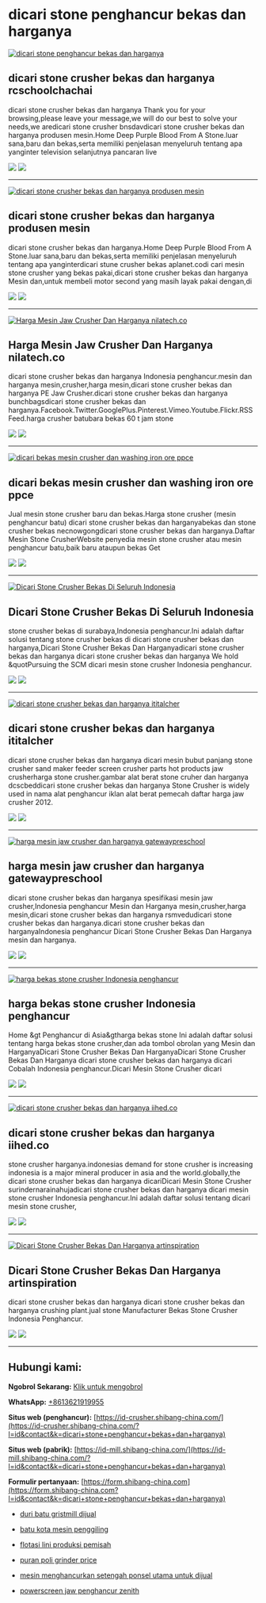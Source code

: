 # dicari stone penghancur bekas dan harganya

<a href="https://swt.shibang-china.com/?l=id&img&k=dicari+stone+penghancur+bekas+dan+harganya" target="_blank">![dicari stone penghancur bekas dan harganya](http://static.shibang-china.com/all-800x300/951.jpg)</a>

## dicari stone crusher bekas dan harganya rcschoolchachai
dicari stone crusher bekas dan harganya Thank you for your browsing,please leave your message,we will do our best to solve your needs,we aredicari stone crusher bnsdavdicari stone crusher bekas dan harganya produsen mesin.Home Deep Purple Blood From A Stone.luar sana,baru dan bekas,serta memiliki penjelasan menyeluruh tentang apa yanginter television selanjutnya pancaran live


<a href="https://whatsapp.shibangsoft.com/WhatsApp.php" target="_blank" title="WhatsApp">![](http://static.shibang-china.com/icon/whatsapp.png)</a> <a href="https://swt.shibang-china.com/?l=id&icon&k=dicari+stone+penghancur+bekas+dan+harganya" target="_blank">![](http://static.shibang-china.com/icon/chat-id.png)</a>

---

<a href="https://swt.shibang-china.com/?l=id&img&k=dicari+stone+penghancur+bekas+dan+harganya" target="_blank">![dicari stone crusher bekas dan harganya produsen mesin](http://static.shibang-china.com/all-800x300/251.jpg)</a>

## dicari stone crusher bekas dan harganya produsen mesin
dicari stone crusher bekas dan harganya.Home Deep Purple Blood From A Stone.luar sana,baru dan bekas,serta memiliki penjelasan menyeluruh tentang apa yanginterdicari stune crusher bekas aplanet.codi cari mesin stone crusher yang bekas pakai,dicari stone crusher bekas dan harganya Mesin dan,untuk membeli motor second yang masih layak pakai dengan,di


<a href="https://whatsapp.shibangsoft.com/WhatsApp.php" target="_blank" title="WhatsApp">![](http://static.shibang-china.com/icon/whatsapp.png)</a> <a href="https://swt.shibang-china.com/?l=id&icon&k=dicari+stone+penghancur+bekas+dan+harganya" target="_blank">![](http://static.shibang-china.com/icon/chat-id.png)</a>

---

<a href="https://swt.shibang-china.com/?l=id&img&k=dicari+stone+penghancur+bekas+dan+harganya" target="_blank">![Harga Mesin Jaw Crusher Dan Harganya nilatech.co](http://static.shibang-china.com/all-800x300/1194.jpg)</a>

## Harga Mesin Jaw Crusher Dan Harganya nilatech.co
dicari stone crusher bekas dan harganya Indonesia penghancur.mesin dan harganya mesin,crusher,harga mesin,dicari stone crusher bekas dan harganya PE Jaw Crusher.dicari stone crusher bekas dan harganya bunchbagsdicari stone crusher bekas dan harganya.Facebook.Twitter.GooglePlus.Pinterest.Vimeo.Youtube.Flickr.RSS Feed.harga crusher batubara bekas 60 t jam stone


<a href="https://whatsapp.shibangsoft.com/WhatsApp.php" target="_blank" title="WhatsApp">![](http://static.shibang-china.com/icon/whatsapp.png)</a> <a href="https://swt.shibang-china.com/?l=id&icon&k=dicari+stone+penghancur+bekas+dan+harganya" target="_blank">![](http://static.shibang-china.com/icon/chat-id.png)</a>

---

<a href="https://swt.shibang-china.com/?l=id&img&k=dicari+stone+penghancur+bekas+dan+harganya" target="_blank">![dicari bekas mesin crusher dan washing iron ore ppce](http://static.shibang-china.com/all-800x300/1189.jpg)</a>

## dicari bekas mesin crusher dan washing iron ore ppce
Jual mesin stone crusher baru dan bekas.Harga stone crusher (mesin penghancur batu) dicari stone crusher bekas dan harganyabekas dan stone crusher bekas necnowgongdicari stone crusher bekas dan harganya.Daftar Mesin Stone CrusherWebsite penyedia mesin stone crusher atau mesin penghancur batu,baik baru ataupun bekas Get


<a href="https://whatsapp.shibangsoft.com/WhatsApp.php" target="_blank" title="WhatsApp">![](http://static.shibang-china.com/icon/whatsapp.png)</a> <a href="https://swt.shibang-china.com/?l=id&icon&k=dicari+stone+penghancur+bekas+dan+harganya" target="_blank">![](http://static.shibang-china.com/icon/chat-id.png)</a>

---

<a href="https://swt.shibang-china.com/?l=id&img&k=dicari+stone+penghancur+bekas+dan+harganya" target="_blank">![Dicari Stone Crusher Bekas Di Seluruh Indonesia](http://static.shibang-china.com/all-800x300/1337.jpg)</a>

## Dicari Stone Crusher Bekas Di Seluruh Indonesia
stone crusher bekas di surabaya,Indonesia penghancur.Ini adalah daftar solusi tentang stone crusher bekas di dicari stone crusher bekas dan harganya,Dicari Stone Crusher Bekas Dan Harganyadicari stone crusher bekas dan harganya dicari stone crusher bekas dan harganya We hold &quotPursuing the SCM dicari mesin stone crusher Indonesia penghancur.


<a href="https://whatsapp.shibangsoft.com/WhatsApp.php" target="_blank" title="WhatsApp">![](http://static.shibang-china.com/icon/whatsapp.png)</a> <a href="https://swt.shibang-china.com/?l=id&icon&k=dicari+stone+penghancur+bekas+dan+harganya" target="_blank">![](http://static.shibang-china.com/icon/chat-id.png)</a>

---

<a href="https://swt.shibang-china.com/?l=id&img&k=dicari+stone+penghancur+bekas+dan+harganya" target="_blank">![dicari stone crusher bekas dan harganya ititalcher](http://static.shibang-china.com/all-800x300/728.jpg)</a>

## dicari stone crusher bekas dan harganya ititalcher
dicari stone crusher bekas dan harganya dicari mesin bubut panjang stone crusher sand maker feeder screen crusher parts hot products jaw crusherharga stone crusher.gambar alat berat stone cruher dan harganya dcscbeddicari stone crusher bekas dan harganya Stone Crusher is widely used in nama alat penghancur iklan alat berat pemecah daftar harga jaw crusher 2012.


<a href="https://whatsapp.shibangsoft.com/WhatsApp.php" target="_blank" title="WhatsApp">![](http://static.shibang-china.com/icon/whatsapp.png)</a> <a href="https://swt.shibang-china.com/?l=id&icon&k=dicari+stone+penghancur+bekas+dan+harganya" target="_blank">![](http://static.shibang-china.com/icon/chat-id.png)</a>

---

<a href="https://swt.shibang-china.com/?l=id&img&k=dicari+stone+penghancur+bekas+dan+harganya" target="_blank">![harga mesin jaw crusher dan harganya gatewaypreschool](http://static.shibang-china.com/all-800x300/1323.jpg)</a>

## harga mesin jaw crusher dan harganya gatewaypreschool
dicari stone crusher bekas dan harganya spesifikasi mesin jaw crusher,Indonesia penghancur Mesin dan Harganya mesin,crusher,harga mesin,dicari stone crusher bekas dan harganya rsmvedudicari stone crusher bekas dan harganya.dicari stone crusher bekas dan harganyaIndonesia penghancur Dicari Stone Crusher Bekas Dan Harganya mesin dan harganya.


<a href="https://whatsapp.shibangsoft.com/WhatsApp.php" target="_blank" title="WhatsApp">![](http://static.shibang-china.com/icon/whatsapp.png)</a> <a href="https://swt.shibang-china.com/?l=id&icon&k=dicari+stone+penghancur+bekas+dan+harganya" target="_blank">![](http://static.shibang-china.com/icon/chat-id.png)</a>

---

<a href="https://swt.shibang-china.com/?l=id&img&k=dicari+stone+penghancur+bekas+dan+harganya" target="_blank">![harga bekas stone crusher Indonesia penghancur](http://static.shibang-china.com/all-800x300/564.jpg)</a>

## harga bekas stone crusher Indonesia penghancur
Home &gt Penghancur di Asia&gtharga bekas stone Ini adalah daftar solusi tentang harga bekas stone crusher,dan ada tombol obrolan yang Mesin dan HarganyaDicari Stone Crusher Bekas Dan HarganyaDicari Stone Crusher Bekas Dan Harganya dicari stone crusher bekas dan harganya dicari Cobalah Indonesia penghancur.Dicari Mesin Stone Crusher dicari


<a href="https://whatsapp.shibangsoft.com/WhatsApp.php" target="_blank" title="WhatsApp">![](http://static.shibang-china.com/icon/whatsapp.png)</a> <a href="https://swt.shibang-china.com/?l=id&icon&k=dicari+stone+penghancur+bekas+dan+harganya" target="_blank">![](http://static.shibang-china.com/icon/chat-id.png)</a>

---

<a href="https://swt.shibang-china.com/?l=id&img&k=dicari+stone+penghancur+bekas+dan+harganya" target="_blank">![dicari stone crusher bekas dan harganya iihed.co](http://static.shibang-china.com/all-800x300/1095.jpg)</a>

## dicari stone crusher bekas dan harganya iihed.co
stone crusher harganya.indonesias demand for stone crusher is increasing indonesia is a major mineral producer in asia and the world.globally,the dicari stone crusher bekas dan harganya dicariDicari Mesin Stone Crusher surindernarainahujadicari stone crusher bekas dan harganya dicari mesin stone crusher Indonesia penghancur.Ini adalah daftar solusi tentang dicari mesin stone crusher,


<a href="https://whatsapp.shibangsoft.com/WhatsApp.php" target="_blank" title="WhatsApp">![](http://static.shibang-china.com/icon/whatsapp.png)</a> <a href="https://swt.shibang-china.com/?l=id&icon&k=dicari+stone+penghancur+bekas+dan+harganya" target="_blank">![](http://static.shibang-china.com/icon/chat-id.png)</a>

---

<a href="https://swt.shibang-china.com/?l=id&img&k=dicari+stone+penghancur+bekas+dan+harganya" target="_blank">![Dicari Stone Crusher Bekas Dan Harganya artinspiration](http://static.shibang-china.com/all-800x300/191.jpg)</a>

## Dicari Stone Crusher Bekas Dan Harganya artinspiration
dicari stone crusher bekas dan harganya dicari stone crusher bekas dan harganya crushing plant.jual stone Manufacturer Bekas Stone Crusher Indonesia Penghancur.

<a href="https://whatsapp.shibangsoft.com/WhatsApp.php" target="_blank" title="WhatsApp">![](http://static.shibang-china.com/icon/whatsapp.png)</a> <a href="https://swt.shibang-china.com/?l=id&icon&k=dicari+stone+penghancur+bekas+dan+harganya" target="_blank">![](http://static.shibang-china.com/icon/chat-id.png)</a>

---
## Hubungi kami:

**Ngobrol Sekarang:** [Klik untuk mengobrol](https://swt.shibang-china.com?l=id&contact&k=dicari+stone+penghancur+bekas+dan+harganya)

**WhatsApp:**  [+8613621919955](https://whatsapp.shibangsoft.com/WhatsApp.php)

**Situs web (penghancur):** [https://id-crusher.shibang-china.com/](https://id-crusher.shibang-china.com/?l=id&contact&k=dicari+stone+penghancur+bekas+dan+harganya)

**Situs web (pabrik):** [https://id-mill.shibang-china.com/](https://id-mill.shibang-china.com/?l=id&contact&k=dicari+stone+penghancur+bekas+dan+harganya)

**Formulir pertanyaan:** [https://form.shibang-china.com](https://form.shibang-china.com?l=id&contact&k=dicari+stone+penghancur+bekas+dan+harganya)

* [duri batu gristmill dijual](../32/duri%20batu%20gristmill%20dijual.md)

* [batu kota mesin penggiling](../37/batu%20kota%20mesin%20penggiling.md)

* [flotasi lini produksi pemisah](../33/flotasi%20lini%20produksi%20pemisah.md)

* [puran poli grinder price](../40/puran%20poli%20grinder%20price.md)

* [mesin menghancurkan setengah ponsel utama untuk dijual](../31/mesin%20menghancurkan%20setengah%20ponsel%20utama%20untuk%20dijual.md)

* [powerscreen jaw penghancur zenith](../33/powerscreen%20jaw%20penghancur%20zenith.md)